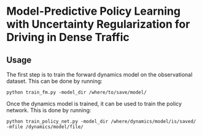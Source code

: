 # Model-Predictive Policy Learning with Uncertainty Regularization for Driving in Dense Traffic

## Usage

The first step is to train the forward dynamics model on the observational dataset. This can be done by running:

```
python train_fm.py -model_dir /where/to/save/model/
```

Once the dynamics model is trained, it can be used to train the policy network. This is done by running:

```
python train_policy_net.py -model_dir /where/dynamics/model/is/saved/ -mfile /dynamics/model/file/
```